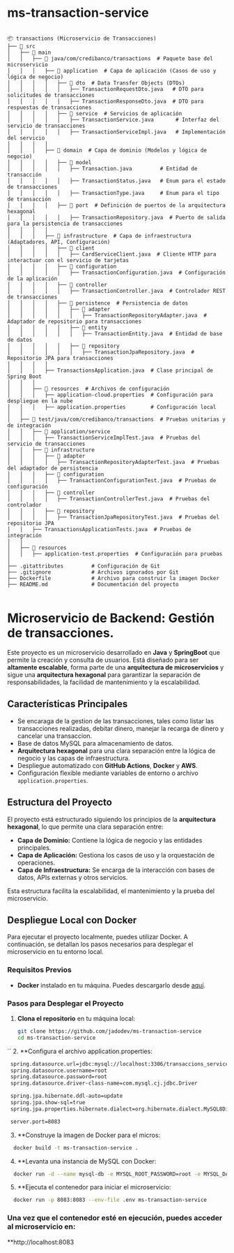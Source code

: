 # ms-transaction-service

```textplain

📦 transactions (Microservicio de Transacciones)
├── 📂 src
│   ├── 📂 main
│   │   ├── 📂 java/com/credibanco/transactions  # Paquete base del microservicio
│   │   │   ├── 📂 application  # Capa de aplicación (Casos de uso y lógica de negocio)
│   │   │   │   ├── 📂 dto  # Data Transfer Objects (DTOs)
│   │   │   │   │   ├── TransactionRequestDto.java   # DTO para solicitudes de transacciones
│   │   │   │   │   ├── TransactionResponseDto.java  # DTO para respuestas de transacciones
│   │   │   │   ├── 📂 service  # Servicios de aplicación
│   │   │   │   │   ├── TransactionService.java       # Interfaz del servicio de transacciones
│   │   │   │   │   ├── TransactionServiceImpl.java   # Implementación del servicio
│   │   │   │
│   │   │   ├── 📂 domain  # Capa de dominio (Modelos y lógica de negocio)
│   │   │   │   ├── 📂 model
│   │   │   │   │   ├── Transaction.java         # Entidad de transacción
│   │   │   │   │   ├── TransactionStatus.java   # Enum para el estado de transacciones
│   │   │   │   │   ├── TransactionType.java     # Enum para el tipo de transacción
│   │   │   │   ├── 📂 port  # Definición de puertos de la arquitectura hexagonal
│   │   │   │   │   ├── TransactionRepository.java  # Puerto de salida para la persistencia de transacciones
│   │   │   │
│   │   │   ├── 📂 infrastructure  # Capa de infraestructura (Adaptadores, API, Configuración)
│   │   │   │   ├── 📂 client
│   │   │   │   │   ├── CardServiceClient.java  # Cliente HTTP para interactuar con el servicio de tarjetas
│   │   │   │   ├── 📂 configuration
│   │   │   │   │   ├── TransactionConfiguration.java  # Configuración de la aplicación
│   │   │   │   ├── 📂 controller
│   │   │   │   │   ├── TransactionController.java  # Controlador REST de transacciones
│   │   │   │   ├── 📂 persistence  # Persistencia de datos
│   │   │   │   │   ├── 📂 adapter
│   │   │   │   │   │   ├── TransactionRepositoryAdapter.java  # Adaptador de repositorio para transacciones
│   │   │   │   │   ├── 📂 entity
│   │   │   │   │   │   ├── TransactionEntity.java  # Entidad de base de datos
│   │   │   │   │   ├── 📂 repository
│   │   │   │   │   │   ├── TransactionJpaRepository.java  # Repositorio JPA para transacciones
│   │   │   │
│   │   │   ├── TransactionsApplication.java  # Clase principal de Spring Boot
│   │   │
│   │   ├── 📂 resources  # Archivos de configuración
│   │   │   ├── application-cloud.properties  # Configuración para despliegue en la nube
│   │   │   ├── application.properties        # Configuración local
│   │
│   ├── 📂 test/java/com/credibanco/transactions  # Pruebas unitarias y de integración
│   │   ├── 📂 application/service
│   │   │   ├── TransactionServiceImplTest.java  # Pruebas del servicio de transacciones
│   │   ├── 📂 infrastructure
│   │   │   ├── 📂 adapter
│   │   │   │   ├── TransactionRepositoryAdapterTest.java  # Pruebas del adaptador de persistencia
│   │   │   ├── 📂 configuration
│   │   │   │   ├── TransactionConfigurationTest.java  # Pruebas de configuración
│   │   │   ├── 📂 controller
│   │   │   │   ├── TransactionControllerTest.java  # Pruebas del controlador
│   │   │   ├── 📂 repository
│   │   │   │   ├── TransactionJpaRepositoryTest.java  # Pruebas del repositorio JPA
│   │   ├── TransactionsApplicationTests.java  # Pruebas de integración
│   │
│   ├── 📂 resources
│   │   ├── application-test.properties  # Configuración para pruebas
│
├── .gitattributes         # Configuración de Git
├── .gitignore             # Archivos ignorados por Git
├── Dockerfile             # Archivo para construir la imagen Docker
├── README.md              # Documentación del proyecto


```

# Microservicio de Backend: Gestión de transacciones.

Este proyecto es un microservicio desarrollado en **Java** y **SpringBoot** que permite la creación y consulta de usuarios. Está diseñado para ser **altamente escalable**, forma parte de una **arquitectura de microservicios** y sigue una **arquitectura hexagonal** para garantizar la separación de responsabilidades, la facilidad de mantenimiento y la escalabilidad.

## Características Principales

- Se encaraga de la gestion de las transacciones, tales como listar las transacciones realizadas, debitar dinero, manejar la recarga de dinero y cancelar una transaccion.
- Base de datos MySQL para almacenamiento de datos.
- **Arquitectura hexagonal** para una clara separación entre la lógica de negocio y las capas de infraestructura.
- Despliegue automatizado con **GitHub Actions**, **Docker** y **AWS**.
- Configuración flexible mediante variables de entorno o archivo `application.properties`.

## Estructura del Proyecto

El proyecto está estructurado siguiendo los principios de la **arquitectura hexagonal**, lo que permite una clara separación entre:

- **Capa de Dominio:** Contiene la lógica de negocio y las entidades principales.
- **Capa de Aplicación:** Gestiona los casos de uso y la orquestación de operaciones.
- **Capa de Infraestructura:** Se encarga de la interacción con bases de datos, APIs externas y otros servicios.

Esta estructura facilita la escalabilidad, el mantenimiento y la prueba del microservicio.

## Despliegue Local con Docker

Para ejecutar el proyecto localmente, puedes utilizar Docker. A continuación, se detallan los pasos necesarios para desplegar el microservicio en tu entorno local.

### Requisitos Previos

- **Docker** instalado en tu máquina. Puedes descargarlo desde [aquí](https://www.docker.com/get-started).

### Pasos para Desplegar el Proyecto

1. **Clona el repositorio** en tu máquina local:

   ```bash
   git clone https://github.com/jadodev/ms-transaction-service
   cd ms-transaction-service
  ``
2. **Configura el archivo application.properties:

   ```bash
    spring.datasource.url=jdbc:mysql://localhost:3306/transaccions_service?createDatabaseIfNotExist=true&serverTimezone=UTC
    spring.datasource.username=root
    spring.datasource.password=root
    spring.datasource.driver-class-name=com.mysql.cj.jdbc.Driver

    spring.jpa.hibernate.ddl-auto=update
    spring.jpa.show-sql=true
    spring.jpa.properties.hibernate.dialect=org.hibernate.dialect.MySQL8Dialect

    server.port=8083
  ```
3. **Construye la imagen de Docker para el micros:

  ```bash
    docker build -t ms-transaction-service .
  ```

4. **Levanta una instancia de MySQL con Docker:
  ```bash
    docker run -d --name mysql-db -e MYSQL_ROOT_PASSWORD=root -e MYSQL_DATABASE=transactions_service -p 3306:3306 mysql:8.0
  ```

5. **Ejecuta el contenedor para iniciar el microservicio:

  ```bash
    docker run -p 8083:8083 --env-file .env ms-transaction-service
  ```

### Una vez que el contenedor esté en ejecución, puedes acceder al microservicio en:

**http://localhost:8083

